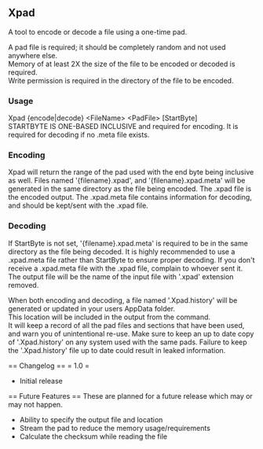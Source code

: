 ## Xpad
A tool to encode or decode a file using a one-time pad.

A pad file is required; it should be completely random and not used anywhere else.\
Memory of at least 2X the size of the file to be encoded or decoded is required.\
Write permission is required in the directory of the file to be encoded.

### Usage
Xpad {encode|decode} \<FileName> \<PadFile> [StartByte]\
STARTBYTE IS ONE-BASED INCLUSIVE and required for encoding. It is required for decoding if no .meta file exists.

### Encoding
Xpad will return the range of the pad used with the end byte being inclusive as well.
Files named '{filename}.xpad', and '{filename}.xpad.meta' will be generated in the same directory as the file being encoded.
The .xpad file is the encoded output.
The .xpad.meta file contains information for decoding, and should be kept/sent with the .xpad file.

### Decoding
If StartByte is not set, '{filename}.xpad.meta' is required to be in the same directory as the file being decoded.
It is highly recommended to use a .xpad.meta file rather than StartByte to ensure proper decoding.
If you don't receive a .xpad.meta file with the .xpad file, complain to whoever sent it.
The output file will be the name of the input file with '.xpad' extension removed.

When both encoding and decoding, a file named '.Xpad.history' will be generated or updated in your users AppData folder.\
This location will be included in the output from the command.\
It will keep a record of all the pad files and sections that have been used, and warn you of unintentional re-use.
Make sure to keep an up to date copy of '.Xpad.history' on any system used with the same pads.
Failure to keep the '.Xpad.history' file up to date could result in leaked information.

== Changelog ==
= 1.0 =
- Initial release

== Future Features ==
These are planned for a future release which may or may not happen.

- Ability to specify the output file and location
- Stream the pad to reduce the memory usage/requirements
- Calculate the checksum while reading the file
